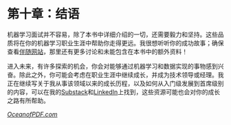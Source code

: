 # 第十章：结语

机器学习面试并不容易，除了本书中详细介绍的一切，还需要毅力和坚持。这些品质将在你的机器学习职业生涯中帮助你走得更远。我很想听听你的成功故事；确保查看[伴随网站](https://oreil.ly/o8EwV)，那里还有更多讨论和未能包含在本书中的额外资料！

进入未来，有许多探索的机会，你会对能够通过机器学习和数据实现的事物感到兴奋。除此之外，你可能会考虑在职业生涯中继续成长，并成为技术领导或经理。我正在继续写关于我从事该领域以来的成长历程，以及如何从入门级发展到首席级别的内容，可以在我的[Substack](https://oreil.ly/NKQMn)和[LinkedIn](https://oreil.ly/lBihq)上找到，这些资源可能也会对你的成长之路有所帮助。

[*OceanofPDF.com*](https://oceanofpdf.com)

